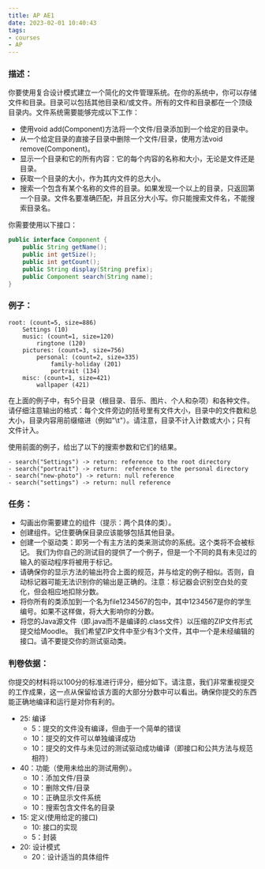 ```yaml
---
title: AP AE1
date: 2023-02-01 10:40:43
tags:
- courses
- AP
---
```


### 描述：

你要使用复合设计模式建立一个简化的文件管理系统。在你的系统中，你可以存储文件和目录。目录可以包括其他目录和/或文件。所有的文件和目录都在一个顶级目录内。文件系统需要能够完成以下工作：

-  使用void add(Component)方法将一个文件/目录添加到一个给定的目录中。
- 从一个给定目录的直接子目录中删除一个文件/目录，使用方法void remove(Component)。
- 显示一个目录和它的所有内容：它的每个内容的名称和大小，无论是文件还是目录。
- 获取一个目录的大小，作为其内文件的总大小。
-  搜索一个包含有某个名称的文件的目录。如果发现一个以上的目录，只返回第一个目录。文件名要准确匹配，并且区分大小写。你只能搜索文件名，不能搜索目录名。

你需要使用以下接口：

```java
public interface Component {
    public String getName();
    public int getSize();
    public int getCount();
    public String display(String prefix);
    public Component search(String name);
}
```

### 例子：

```
root: (count=5, size=886)
	Settings (10)
	music: (count=1, size=120)
		ringtone (120)
	pictures: (count=3, size=756)
		personal: (count=2, size=335)
			family-holiday (201)
			portrait (134)
	misc: (count=1, size=421)
		wallpaper (421)
```

在上面的例子中，有5个目录（根目录、音乐、图片、个人和杂项）和各种文件。请仔细注意输出的格式：每个文件旁边的括号里有文件大小，目录中的文件数和总大小，目录内容用前缀缩进（例如"\t"）。请注意，目录不计入计数或大小；只有文件计入。

使用前面的例子，给出了以下的搜索参数和它们的结果。

```
- search("Settings") -> return: reference to the root directory
- search("portrait") -> return:  reference to the personal directory
- search("new-photo") -> return: null reference
- search("settings") -> return: null reference
```



### 任务：

- 勾画出你需要建立的组件（提示：两个具体的类）。
- 创建组件。记住要确保目录应该能够包括其他目录。
- 创建一个驱动类：即另一个有主方法的类来测试你的系统。这个类将不会被标记。
  我们为你自己的测试目的提供了一个例子，但是一个不同的具有未见过的输入的驱动程序将被用于标记。
- 请确保你的显示方法的输出符合上面的规范，并与给定的例子相似。否则，自动标记器可能无法识别你的输出是正确的。注意：标记器会识别空白处的变化，但会相应地扣除分数。
- 将你所有的类添加到一个名为file1234567的包中，其中1234567是你的学生编号。如果不这样做，将大大影响你的分数。
- 将您的Java源文件（即.java而不是编译的.class文件）以压缩的ZIP文件形式提交给Moodle。
  我们希望ZIP文件中至少有3个文件，其中一个是未经编辑的接口。请不要提交你的测试驱动类。

### 判卷依据：

你提交的材料将以100分的标准进行评分，细分如下。请注意，我们非常重视提交的工作成果，这一点从保留给该方面的大部分分数中可以看出。确保你提交的东西能正确地编译和运行是对你有利的。
- 25: 编译
  - 5：提交的文件没有编译，但由于一个简单的错误
  - 10：提交的文件可以单独编译成功
  - 10：提交的文件与未见过的测试驱动成功编译（即接口和公共方法与规范相符）
- 40：功能（使用未给出的测试用例）。
  - 10：添加文件/目录
  - 10：删除文件/目录
  - 10：正确显示文件系统
  - 10：搜索包含文件名的目录
- 15: 定义(使用给定的接口)
  - 10: 接口的实现
  - 5：封装
- 20: 设计模式
  - 20：设计适当的具体组件
